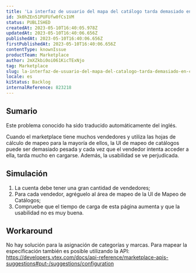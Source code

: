 ```yaml
---
title: 'La interfaz de usuario del mapa del catálogo tarda demasiado en cargarse.'
id: 3k0hZEn51PUFUfw0fCs1VM
status: PUBLISHED
createdAt: 2023-05-10T16:40:05.978Z
updatedAt: 2023-05-10T16:40:06.656Z
publishedAt: 2023-05-10T16:40:06.656Z
firstPublishedAt: 2023-05-10T16:40:06.656Z
contentType: knownIssue
productTeam: Marketplace
author: 2mXZkbi0oi061KicTExNjo
tag: Marketplace
slug: la-interfaz-de-usuario-del-mapa-del-catalogo-tarda-demasiado-en-cargarse
locale: es
kiStatus: Backlog
internalReference: 823218
---
```


## Sumario

<div class="alert alert-info">
  <p>Este problema conocido ha sido traducido automáticamente del inglés.</p>
</div>


Cuando el marketplace tiene muchos vendedores y utiliza las hojas de cálculo de mapeo para la mayoría de ellos, la UI de mapeo de catálogos puede ser demasiado pesada y cada vez que el vendedor intenta acceder a ella, tarda mucho en cargarse.
Además, la usabilidad se ve perjudicada.


##

## Simulación



1. La cuenta debe tener una gran cantidad de vendedores;
2. Para cada vendedor, agréguelo al área de mapeo de la UI de Mapeo de Catálogos;
3. Compruebe que el tiempo de carga de esta página aumenta y que la usabilidad no es muy buena.



## Workaround


No hay solución para la asignación de categorías y marcas. Para mapear la especificación también es posible utilizando la API:
https://developers.vtex.com/docs/api-reference/marketplace-apis-suggestions#put-/suggestions/configuration





